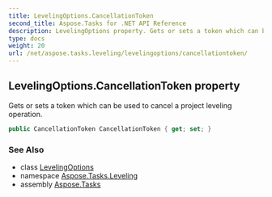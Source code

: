 ```yaml
---
title: LevelingOptions.CancellationToken
second_title: Aspose.Tasks for .NET API Reference
description: LevelingOptions property. Gets or sets a token which can be used to cancel a project leveling operation
type: docs
weight: 20
url: /net/aspose.tasks.leveling/levelingoptions/cancellationtoken/
---
```

## LevelingOptions.CancellationToken property

Gets or sets a token which can be used to cancel a project leveling operation.

```csharp
public CancellationToken CancellationToken { get; set; }
```

### See Also

* class [LevelingOptions](../)
* namespace [Aspose.Tasks.Leveling](../../levelingoptions/)
* assembly [Aspose.Tasks](../../../)


